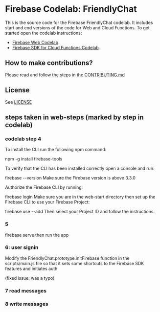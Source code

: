 # Firebase Codelab: FriendlyChat

This is the source code for the Firebase FriendlyChat codelab. It includes start and end versions of the
code for Web and Cloud Functions. To get started open the codelab instructions:

 - [Firebase Web Codelab](https://codelabs.developers.google.com/codelabs/firebase-web/).
 - [Firebase SDK for Cloud Functions Codelab](https://codelabs.developers.google.com/codelabs/firebase-cloud-functions/).


## How to make contributions?
Please read and follow the steps in the [CONTRIBUTING.md](CONTRIBUTING.md)


## License
See [LICENSE](LICENSE)


## steps taken in web-steps (marked by step in codelab)
### codelab step 4
To install the CLI run the following npm command:

npm -g install firebase-tools

To verify that the CLI has been installed correctly open a console and run:

firebase --version
Make sure the Firebase version is above 3.3.0

Authorize the Firebase CLI by running:

firebase login
Make sure you are in the web-start directory then set up the Firebase CLI to use your Firebase Project:

firebase use --add
Then select your Project ID and follow the instructions.

### 5
firebase serve
then run the app

### 6: user signin
Modify the FriendlyChat.prototype.initFirebase function in the scripts/main.js file so that it sets some shortcuts to the Firebase SDK features and initiates auth

(fixed issue: was a typo)

### 7 read messages
### 8 write messages
